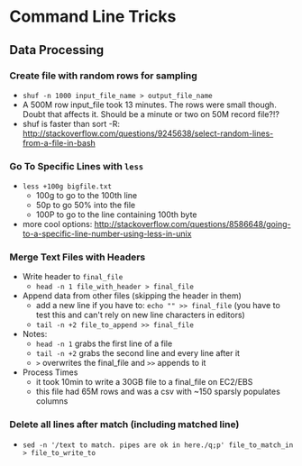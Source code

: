 Command Line Tricks
===================

Data Processing
---------------

### Create file with random rows for sampling
- `shuf -n 1000 input_file_name > output_file_name`
- A 500M row input_file took 13 minutes. The rows were small though. Doubt that affects it. Should be a minute or two on 50M record file?!?
- shuf is faster than sort -R: http://stackoverflow.com/questions/9245638/select-random-lines-from-a-file-in-bash

### Go To Specific Lines with `less`
- `less +100g bigfile.txt`
  - 100g to go to the 100th line
  - 50p to go 50% into the file
  - 100P to go to the line containing 100th byte
- more cool options: http://stackoverflow.com/questions/8586648/going-to-a-specific-line-number-using-less-in-unix

### Merge Text Files with Headers
- Write header to `final_file`
  - `head -n 1 file_with_header > final_file`
- Append data from other files (skipping the header in them)
  - add a new line if you have to: `echo "" >> final_file` (you have to test this and can't rely on new line characters in editors)
  - `tail -n +2 file_to_append >> final_file`
- Notes:
  - `head -n 1` grabs the first line of a file
  - `tail -n +2` grabs the second line and every line after it
  - `>` overwrites the final_file and `>>` appends to it
- Process Times
  - it took 10min to write a 30GB file to a final_file on EC2/EBS
  - this file had 65M rows and was a csv with ~150 sparsly populates columns

### Delete all lines after match (including matched line)
- `sed -n '/text to match. pipes are ok in here./q;p' file_to_match_in > file_to_write_to`

